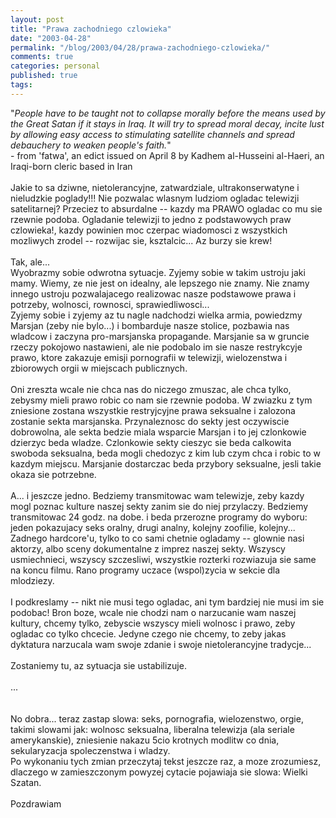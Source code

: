 ```yaml
---
layout: post
title: "Prawa zachodniego czlowieka"
date: "2003-04-28"
permalink: "/blog/2003/04/28/prawa-zachodniego-czlowieka/"
comments: true
categories: personal
published: true
tags: 
---
```


"<i>People have to be taught not to collapse morally before the means used by the Great Satan if it stays in Iraq. It will try to spread moral decay, incite lust by allowing easy access to stimulating satellite channels and spread debauchery to weaken people's faith.</i>"<br />- from 'fatwa', an edict issued on April 8 by Kadhem al-Husseini al-Haeri, an Iraqi-born cleric based in Iran<br /><br />Jakie to sa dziwne, nietolerancyjne, zatwardziale, ultrakonserwatyne i nieludzkie poglady!!! Nie pozwalac wlasnym ludziom ogladac telewizji satelitarnej? Przeciez to absurdalne -- kazdy ma PRAWO ogladac co mu sie rzewnie podoba. Ogladanie telewizji to jedno z podstawowych praw czlowieka!, kazdy powinien moc czerpac wiadomosci z wszystkich mozliwych zrodel -- rozwijac sie, ksztalcic... Az burzy sie krew!<br /><br />Tak, ale...<br />Wyobrazmy sobie odwrotna sytuacje. Zyjemy sobie w takim ustroju jaki mamy. Wiemy, ze nie jest on idealny, ale lepszego nie znamy. Nie znamy innego ustroju pozwalajacego realizowac nasze podstawowe prawa i potrzeby, wolnosci, rownosci, sprawiedliwosci...<br />Zyjemy sobie i zyjemy az tu nagle nadchodzi wielka armia, powiedzmy Marsjan (zeby nie bylo...) i bombarduje nasze stolice, pozbawia nas wladcow i zaczyna pro-marsjanska propagande. Marsjanie sa w gruncie rzeczy pokojowo nastawieni, ale nie podobalo im sie nasze restrykcyje prawo, ktore zakazuje emisji pornografii w telewizji, wielozenstwa i zbiorowych orgii w miejscach publicznych.<br /><br />Oni zreszta wcale nie chca nas do niczego zmuszac, ale chca tylko, zebysmy mieli prawo robic co nam sie rzewnie podoba. W zwiazku z tym zniesione zostana wszystkie restryjcyjne prawa seksualne i zalozona zostanie sekta marsjanska. Przynaleznosc do sekty jest oczywiscie dobrowolna, ale sekta bedzie miala wsparcie Marsjan i to jej czlonkowie dzierzyc beda wladze. Czlonkowie sekty cieszyc sie beda calkowita swoboda seksualna, beda mogli chedozyc z kim lub czym chca i robic to w kazdym miejscu. Marsjanie dostarczac beda przybory seksualne, jesli takie okaza sie potrzebne.<br /><br />A... i jeszcze jedno. Bedziemy transmitowac wam telewizje, zeby kazdy mogl poznac kulture naszej sekty zanim sie do niej przylaczy. Bedziemy transmitowac 24 godz. na dobe. i beda przerozne programy do wyboru: jeden pokazujacy seks oralny, drugi analny, kolejny zoofilie, kolejny... Zadnego hardcore'u, tylko to co sami chetnie ogladamy -- glownie nasi aktorzy, albo sceny dokumentalne z imprez naszej sekty. Wszyscy usmiechnieci, wszyscy szczesliwi, wszystkie rozterki rozwiazuja sie same na koncu filmu. Rano programy uczace (wspol)zycia w sekcie dla mlodziezy.<br /><br />I podkreslamy -- nikt nie musi tego ogladac, ani tym bardziej nie musi im sie podobac! Bron boze, wcale nie chodzi nam o narzucanie wam naszej kultury, chcemy tylko, zebyscie wszyscy mieli wolnosc i prawo, zeby ogladac co tylko chcecie. Jedyne czego nie chcemy, to zeby jakas dyktatura narzucala wam swoje zdanie i swoje nietolerancyjne tradycje...<br /><br />Zostaniemy tu, az sytuacja sie ustabilizuje.<br /><br />...<br /><br /><br />No dobra... teraz zastap slowa: seks, pornografia, wielozenstwo, orgie, takimi slowami jak: wolnosc seksualna, liberalna telewizja (ala seriale amerykanskie), zniesienie nakazu 5cio krotnych modlitw co dnia, sekularyzacja spoleczenstwa i wladzy.<br />Po wykonaniu tych zmian przeczytaj tekst jeszcze raz, a moze zrozumiesz, dlaczego w zamieszczonym powyzej cytacie pojawiaja sie slowa: Wielki Szatan.<br /><br />Pozdrawiam